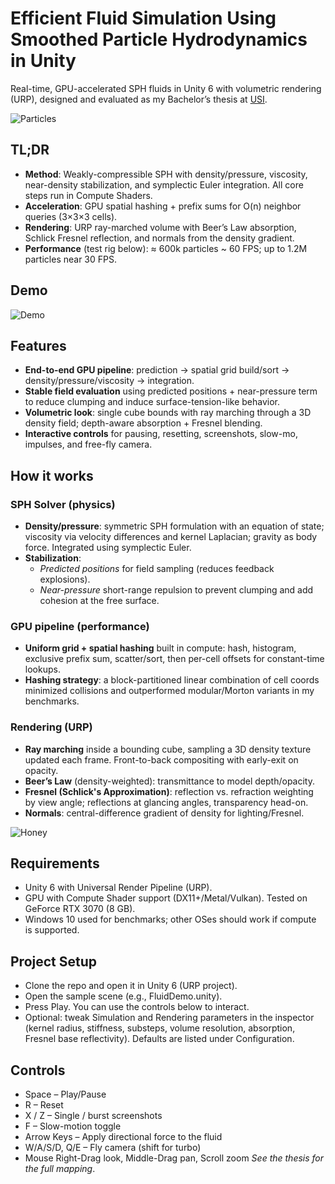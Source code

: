 # Efficient Fluid Simulation Using Smoothed Particle Hydrodynamics in Unity

Real-time, GPU-accelerated SPH fluids in Unity 6 with volumetric rendering (URP), designed and evaluated as my Bachelor’s thesis at [USI](https://www.usi.ch/en).

![Particles](https://github.com/GuglielmoMazzesiDaniele/SPH/blob/main/Images/Particles.png)

## TL;DR

- **Method**: Weakly-compressible SPH with density/pressure, viscosity, near-density stabilization, and symplectic Euler integration. All core steps run in Compute Shaders.
- **Acceleration**: GPU spatial hashing + prefix sums for O(n) neighbor queries (3×3×3 cells).
- **Rendering**: URP ray-marched volume with Beer’s Law absorption, Schlick Fresnel reflection, and normals from the density gradient.
- **Performance** (test rig below): ≈ 600k particles ~ 60 FPS; up to 1.2M particles near 30 FPS.

## Demo

![Demo](https://github.com/GuglielmoMazzesiDaniele/SPH/blob/main/GIFs/Basic%20Showcase.gif)

## Features
- **End-to-end GPU pipeline**: prediction → spatial grid build/sort → density/pressure/viscosity → integration.
- **Stable field evaluation** using predicted positions + near-pressure term to reduce clumping and induce surface-tension-like behavior.
- **Volumetric look**: single cube bounds with ray marching through a 3D density field; depth-aware absorption + Fresnel blending.
- **Interactive controls** for pausing, resetting, screenshots, slow-mo, impulses, and free-fly camera.

## How it works

### SPH Solver (physics)
- **Density/pressure**: symmetric SPH formulation with an equation of state; viscosity via velocity differences and kernel Laplacian; gravity as body force. Integrated using symplectic Euler.
- **Stabilization**:
  - *Predicted positions* for field sampling (reduces feedback explosions).
  - *Near-pressure* short-range repulsion to prevent clumping and add cohesion at the free surface.

### GPU pipeline (performance)
- **Uniform grid + spatial hashing** built in compute: hash, histogram, exclusive prefix sum, scatter/sort, then per-cell offsets for constant-time lookups.
- **Hashing strategy**: a block-partitioned linear combination of cell coords minimized collisions and outperformed modular/Morton variants in my benchmarks.
 
### Rendering (URP)
- **Ray marching** inside a bounding cube, sampling a 3D density texture updated each frame. Front-to-back compositing with early-exit on opacity.
- **Beer’s Law** (density-weighted): transmittance to model depth/opacity.
- **Fresnel (Schlick's Approximation)**: reflection vs. refraction weighting by view angle; reflections at glancing angles, transparency head-on.
- **Normals**: central-difference gradient of density for lighting/Fresnel.

![Honey](https://imgur.com/a/fjFzflb)

## Requirements
- Unity 6 with Universal Render Pipeline (URP).
- GPU with Compute Shader support (DX11+/Metal/Vulkan). Tested on GeForce RTX 3070 (8 GB).
- Windows 10 used for benchmarks; other OSes should work if compute is supported.

## Project Setup
- Clone the repo and open it in Unity 6 (URP project).
- Open the sample scene (e.g., FluidDemo.unity).
- Press Play. You can use the controls below to interact.
- Optional: tweak Simulation and Rendering parameters in the inspector (kernel radius, stiffness, substeps, volume resolution, absorption, Fresnel base reflectivity). Defaults are listed under Configuration.

## Controls
- Space – Play/Pause
- R – Reset
- X / Z – Single / burst screenshots
- F – Slow-motion toggle
- Arrow Keys – Apply directional force to the fluid
- W/A/S/D, Q/E – Fly camera (shift for turbo)
- Mouse Right-Drag look, Middle-Drag pan, Scroll zoom
*See the thesis for the full mapping*.




